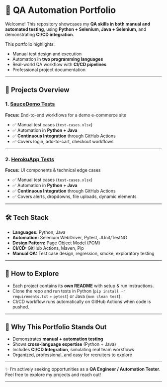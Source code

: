 # 🧪 QA Automation Portfolio

Welcome! This repository showcases my **QA skills in both manual and automated testing**, using **Python + Selenium, Java + Selenium**, and demonstrating **CI/CD integration**.

This portfolio highlights:

* Manual test design and execution
* Automation in **two programming languages**
* Real-world QA workflow with **CI/CD pipelines**
* Professional project documentation

---

## 📂 Projects Overview

### 1. [SauceDemo Tests](./saucedemo-tests)

**Focus:** End-to-end workflows for a demo e-commerce site

* ✅ Manual test cases (`test-cases.xlsx`)
* ✅ Automation in **Python + Java**
* ✅ **Continuous Integration** through GitHub Actions
* ✅ Covers login, add-to-cart, checkout workflows

---

### 2. [HerokuApp Tests](./herokuapp-tests)

**Focus:** UI components & technical edge cases

* ✅ Manual test cases (`test-cases.xlsx`)
* ✅ Automation in **Python + Java**
* ✅ **Continuous Integration** through GitHub Actions
* ✅ Covers alerts, dropdowns, file uploads, dynamic elements

---

## 🛠 Tech Stack

* **Languages:** Python, Java
* **Automation:** Selenium WebDriver, Pytest, JUnit/TestNG
* **Design Pattern:** Page Object Model (POM)
* **CI/CD:** GitHub Actions, Maven, Pip
* **Manual QA:** Test case design, regression, smoke, exploratory testing

---

## 🚀 How to Explore

* Each project contains its **own README** with setup & run instructions.
* Clone the repo and run tests in Python (`pip install -r requirements.txt` + `pytest`) or Java (`mvn clean test`).
* CI/CD workflow runs automatically on GitHub Actions when code is pushed.

---

## 🎯 Why This Portfolio Stands Out

* Demonstrates **manual + automation testing**
* Shows **cross-language expertise** (Python + Java)
* Includes **CI/CD Integration**, simulating real team workflows
* Organized, professional, and easy for recruiters to explore

---

✨ I’m actively seeking opportunities as a **QA Engineer / Automation Tester**. Feel free to explore my projects and reach out!

---
